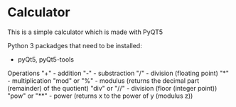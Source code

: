 # Calculator
This is a simple calculator which is made with PyQT5

Python 3 packadges that need to be installed:
- pyQt5, pyQt5-tools


Operations
"+" - addition
"-" - substraction
"/" - division (floating point)
"*" - multiplication
"mod" or "%" - modulus (returns the decimal part (remainder) of the quotient)
"div" or "//" - division (floor (integer point))
"pow" or "**" - power (returns x to the power of y (modulus z))
